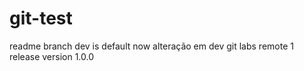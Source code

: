 # git-test

readme branch dev is default now alteração em dev git labs remote 1
release version 1.0.0